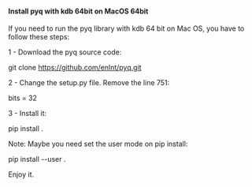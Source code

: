 #### Install pyq with kdb 64bit on MacOS 64bit


If you need to run the pyq library with kdb 64 bit on Mac OS, you have to follow these steps:

1 - Download the pyq source code:

git clone https://github.com/enlnt/pyq.git


2 - Change the setup.py file.
Remove the line 751:

bits = 32

3 - Install it:

pip install .

Note: Maybe you need set the user mode on pip install:

pip install --user .


Enjoy it.